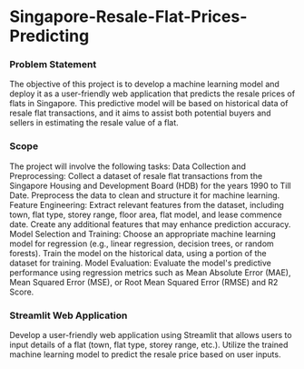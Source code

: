 # Singapore-Resale-Flat-Prices-Predicting

### Problem Statement

  The objective of this project is to develop a machine learning model and deploy it as a user-friendly web application that predicts the resale prices of flats in Singapore. This predictive model will be based on historical data of resale flat transactions, and it aims to assist both potential buyers and sellers in estimating the resale value of a flat.

### Scope

  The project will involve the following tasks: Data Collection and Preprocessing: Collect a dataset of resale flat transactions from the Singapore Housing and Development Board (HDB) for the years 1990 to Till Date. Preprocess the data to clean and structure it for machine learning. Feature Engineering: Extract relevant features from the dataset, including town, flat type, storey range, floor area, flat model, and lease commence date. Create any additional features that may enhance prediction accuracy. Model Selection and Training: Choose an appropriate machine learning model for regression (e.g., linear regression, decision trees, or random forests). Train the model on the historical data, using a portion of the dataset for training. Model Evaluation: Evaluate the model's predictive performance using regression metrics such as Mean Absolute Error (MAE), Mean Squared Error (MSE), or Root Mean Squared Error (RMSE) and R2 Score.

### Streamlit Web Application 

  Develop a user-friendly web application using Streamlit that allows users to input details of a flat (town, flat type, storey range, etc.). Utilize the trained machine learning model to predict the resale price based on user inputs. 
